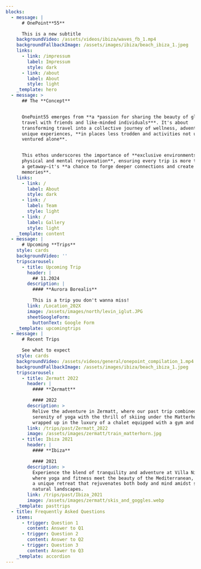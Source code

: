 ```yaml
---
blocks:
  - message: |
      # OnePoint**55**

      This is a new subtitle
    backgroundVideo: /assets/videos/ibiza/waves_fb_1.mp4
    backgroundFallbackImage: /assets/images/ibiza/beach_ibiza_1.jpeg
    links:
      - link: /impressum
        label: Impressum
        style: dark
      - link: /about
        label: About
        style: light
    _template: hero
  - message: >
      ## The **Concept**


      OnePoint55 emerges from **a *passion for sharing the beauty of global
      travel with friends and like-minded individuals***. It's about
      transforming travel into a collective journey of wellness, adventure, and
      unique experiences, **in places less trodden and activities not usually
      ventured alone**.


      This ethos underscores the importance of **exclusive environments for
      physical and mental rejuvenation**, ensuring every trip is more than just
      a getaway—it's **a chance to forge deeper connections and create lasting
      memories**.
    links:
      - link: /
        label: About
        style: dark
      - link: /
        label: Team
        style: light
      - link: /
        label: Gallery
        style: light
    _template: content
  - message: |
      # Upcoming **Trips**
    style: cards
    backgroundVideo: ''
    tripscarousel:
      - title: Upcoming Trip
        header: |
          ## 11.2024
        description: |
          #### **Aurora Borealis**

          This is a trip you don't wanna miss!
        link: /Location_202X
        image: /assets/images/north/levin_iglut.JPG
        sheetGoogleForm:
          buttonText: Google Form
    _template: upcomingtrips
  - message: |
      # Recent Trips

      See what to expect
    style: cards
    backgroundVideo: /assets/videos/general/onepoint_compilation_1.mp4
    backgroundFallbackImage: /assets/images/ibiza/beach_ibiza_1.jpeg
    tripscarousel:
      - title: Zermatt 2022
        header: |
          #### **Zermatt**

          #### 2022
        description: >
          Relive the adventure in Zermatt, where our past trip combined the
          serenity of yoga with the thrill of skiing under the Matterhorn, all
          wrapped up in the luxury of a chalet equipped with a gym and SPA.
        link: /trips/past/Zermatt_2022
        image: /assets/images/zermatt/train_matterhorn.jpg
      - title: Ibiza 2021
        header: |
          #### **Ibiza**

          #### 2021
        description: >
          Experience the blend of tranquility and adventure at Villa Nirvana,
          where yoga and fitness meet the beauty of the Mediterranean, offering
          a unique retreat that rejuvenates both body and mind amidst stunning
          natural landscapes.
        link: /trips/past/Ibiza_2021
        image: /assets/images/zermatt/skis_and_goggles.webp
    _template: pasttrips
  - title: Frequently Asked Questions
    items:
      - trigger: Question 1
        content: Answer to Q1
      - trigger: Question 2
        content: Answer to Q2
      - trigger: Question 3
        content: Answer to Q3
    _template: accordion
---
```


